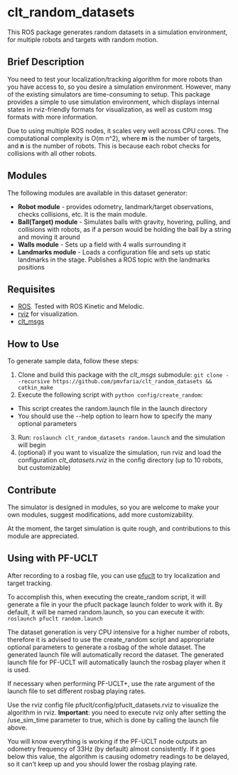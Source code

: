 # clt\_random\_datasets

This ROS package generates random datasets in a simulation environment, for multiple robots and targets with random motion.

## Brief Description

You need to test your localization/tracking algorithm for more robots than you have access to, so you desire a simulation environment. However, many of the existing simulators are time-consuming to setup. This package provides a simple to use simulation environment, which displays internal states in rviz-friendly formats for visualization, as well as custom msg formats with more information.

Due to using multiple ROS nodes, it scales very well across CPU cores. The computational complexity is O(m n^2), where **m** is the number of targets, and **n** is the number of robots. This is because each robot checks for collisions with all other robots.

## Modules

The following modules are available in this dataset generator:

* **Robot module** - provides odometry, landmark/target observations, checks collisions, etc. It is the main module.
* **Ball(Target) module** - Simulates balls with gravity, hovering, pulling, and collisions with robots, as if a person would be holding the ball by a string and moving it around
* **Walls module** - Sets up a field with 4 walls surrounding it
* **Landmarks module** - Loads a configuration file and sets up static landmarks in the stage. Publishes a ROS topic with the landmarks positions

## Requisites

* [ROS](https://www.ros.org). Tested with ROS Kinetic and Melodic.
* [rviz](https://wiki.ros.org/rviz) for visualization.
* [clt_msgs](https://github.com/pmvfaria/clt_msgs)

## How to Use

To generate sample data, follow these steps:

1. Clone and build this package with the *clt\_msgs* submodule:
`git clone --recursive https://github.com/pmvfaria/clt_random_datasets && catkin_make`
2. Execute the following script with `python config/create_random`:
  * This script creates the random.launch file in the launch directory
  * You should use the --help option to learn how to specify the many optional parameters
3. Run: `roslaunch clt_random_datasets random.launch` and the simulation will begin
4. (optional) if you want to visualize the simulation, run rviz and load the configuration *clt_datasets.rviz* in the config directory (up to 10 robots, but customizable)

## Contribute

The simulator is designed in modules, so you are welcome to make your own modules, suggest modifications, add more customizability.

At the moment, the target simulation is quite rough, and contributions to this module are appreciated.

## Using with PF-UCLT

After recording to a rosbag file, you can use [pfuclt](https://github.com/pmvfaria/pfuclt) to try localization and target tracking.

To accomplish this, when executing the create\_random script, it will generate a file in your the pfuclt package launch folder to work with it. By default, it will be named random.launch, so you can execute it with: `roslaunch pfuclt random.launch`

The dataset generation is very CPU intensive for a higher number of robots, therefore it is advised to use the create\_random script and appropriate optional parameters to generate a rosbag of the whole dataset. The generated launch file will automatically record the dataset. The generated launch file for PF-UCLT will automatically launch the rosbag player when it is used.

If necessary when performing PF-UCLT+, use the rate argument of the launch file to set different rosbag playing rates.

Use the rviz config file pfuclt/config/pfuclt_datasets.rviz to visualize the algorithm in rviz. **Important**: you need to execute rviz only after setting the /use_sim_time parameter to true, which is done by calling the launch file above.

You will know everything is working if the PF-UCLT node outputs an odometry frequency of 33Hz (by default) almost consistently. If it goes below this value, the algorithm is causing odometry readings to be delayed, so it can't keep up and you should lower the rosbag playing rate.
